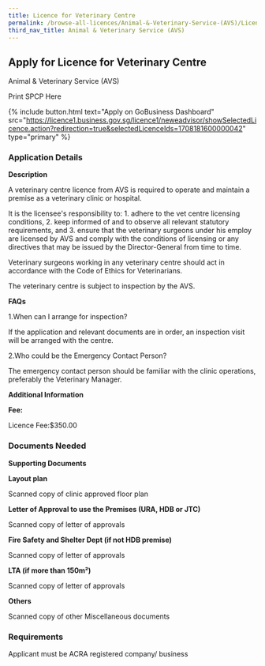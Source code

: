 ```yaml
---
title: Licence for Veterinary Centre
permalink: /browse-all-licences/Animal-&-Veterinary-Service-(AVS)/Licence-for-Veterinary-Centre
third_nav_title: Animal & Veterinary Service (AVS)
---
```


## Apply for Licence for Veterinary Centre

Animal & Veterinary Service (AVS)

Print SPCP Here


{% include button.html text="Apply on GoBusiness Dashboard" src="https://licence1.business.gov.sg/licence1/neweadvisor/showSelectedLicence.action?redirection=true&selectedLicenceIds=1708181600000042" type="primary" %}

### Application Details

<p><strong>Description</strong></p>
<p>A veterinary centre licence from AVS is required to operate and maintain a premise as a veterinary clinic or hospital.</p>
<p>It is the licensee's responsibility to: 1. adhere to the vet centre licensing conditions, 2. keep informed of and to observe all relevant statutory requirements, and 3. ensure that the veterinary surgeons under his employ are licensed by AVS and comply with the conditions of licensing or any directives that may be issued by the Director-General from time to time.</p>
<p>Veterinary surgeons working in any veterinary centre should act in accordance with the Code of Ethics for Veterinarians.</p>
<p>The veterinary centre is subject to inspection by the AVS.</p>
<p><strong>FAQs</strong></p>
<p>1.When can I arrange for inspection?</p>
<p>If the application and relevant documents are in order, an inspection visit will be arranged with the centre.</p>
<p>2.Who could be the Emergency Contact Person?</p>
<p>The emergency contact person should be familiar with the clinic operations, preferably the Veterinary Manager.</p>

**Additional Information**

<p><strong>Fee:</strong></p>
<p>Licence Fee:$350.00</p>

### Documents Needed

<p><strong>Supporting Documents</strong></p>
<p><strong>Layout plan</strong></p>
<p>Scanned copy of clinic approved floor plan</p>
<p><strong>Letter of Approval to use the Premises (URA, HDB or JTC)</strong></p>
<p>Scanned copy of letter of approvals</p>
<p><strong>Fire Safety and Shelter Dept (if not HDB premise)</strong></p>
<p>Scanned copy of letter of approvals</p>
<p><strong>LTA (if more than 150m&sup2;)</strong></p>
<p>Scanned copy of letter of approvals</p>
<p><strong>Others</strong></p>
<p>Scanned copy of other Miscellaneous documents</p>

### Requirements

Applicant must be ACRA registered company/ business

